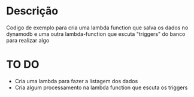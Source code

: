 # Descrição

Codigo de exemplo para cria uma lambda function que salva os dados no dynamodb e uma outra lambda-function que escuta "triggers" do banco para realizar algo

# TO DO

* Cria uma lambda para fazer a listagem dos dados 
* Cria algum processamento na lambda function que escuta os triggers
